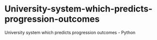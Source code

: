 # University-system-which-predicts-progression-outcomes
University system which predicts progression outcomes - Python
